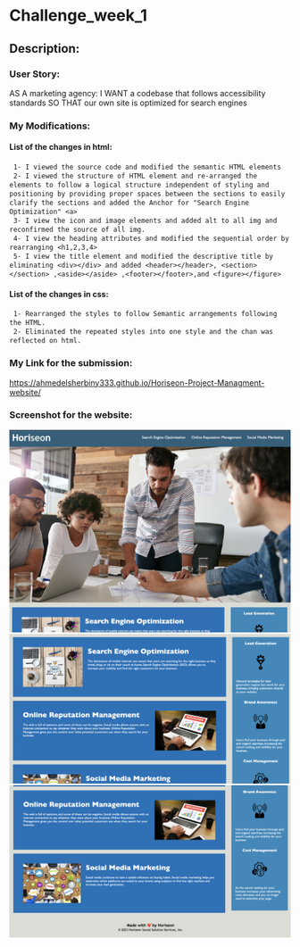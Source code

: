 # Challenge_week_1
## Description:
### User Story:
AS A marketing agency:
I WANT a codebase that follows accessibility standards
SO THAT our own site is optimized for search engines

### My Modifications:
#### List of the changes in html:
     1- I viewed the source code and modified the semantic HTML elements
     2- I viewed the structure of HTML element and re-arranged the elements to follow a logical structure independent of styling and positioning by providing proper spaces between the sections to easily clarify the sections and added the Anchor for "Search Engine Optimization" <a>
     3- I view the icon and image elements and added alt to all img and reconfirmed the source of all img.
     4- I view the heading attributes and modified the sequential order by rearranging <h1,2,3,4>
     5- I view the title element and modified the descriptive title by eliminating <div></div> and added <header></header>, <section></section> ,<aside></aside> ,<footer></footer>,and <figure></figure>

#### List of the changes in css:
     1- Rearranged the styles to follow Semantic arrangements following the HTML.
     2- Eliminated the repeated styles into one style and the chan was reflected on html.

### My Link for the submission:  
https://ahmedelsherbiny333.github.io/Horiseon-Project-Managment-website/

### Screenshot for the website:  
   ![Alt text](<assets/images/Horizon website.jpg>)
   ![Alt text](<assets/images/Horisoen 2.png>)
   ![Alt text](<assets/images/Horisoen 3.png>)
